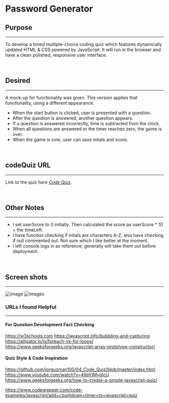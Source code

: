 # Password Generator

## Purpose
***
To develop a timed multiple-choice coding quiz which features dynamically updated HTML & CSS powered by JavaScript. It will run in the browser and have a clean polished, responsive user interface. 


&nbsp;


## Desired
***
A mock-up for functionality was given. This version applies that functionality, using a different appearance.

- When the start button is clicked, user is presented with a question.
- After the question is answered, another question appears.
- If a question is answered incorrectly, time is subtracted from the clock.
- When all questions are answered or the timer reaches zero, the game is over.
- When the game is over, user can save intials and score.


&nbsp;


## codeQuiz URL

***

Link to the quiz here *[Code Quiz](https://melliedee.github.io/codeQuiz/)*.

&nbsp;&nbsp;&nbsp;

## Other Notes
***
- I set userScore to 0 initially. Then calculated the score as userScore * 10 + the timeLeft.
- I have funciton checking if intials are characters A-Z; also have checking if null commented out. Not sure which I like better at the moment.
- I left console.logs in as reference; generally will take them out before deployment.

&nbsp;

## Screen shots
***
![image](https://user-images.githubusercontent.com/89175650/140257054-aa7841f4-5b85-4e89-965c-08743961db1a.png)
![image](https://user-images.githubusercontent.com/89175650/140257069-ac53f1c7-668b-4208-96a3-a51068a773e7.png)s


### URLs I found Helpful
***

#### For Question Development Fact Checking
https://w3schools.com
https://javascript.info/bubbling-and-capturing
https://alligator.io/js/foreach-vs-for-loops/
https://www.geeksforgeeks.org/javascript-array-prototype-constructor/

#### Quiz Style & Code Inspiration
https://github.com/jorguzman100/04_Code_Quiz/blob/master/index.html
https://www.youtube.com/watch?v=49pYIMygIcU
https://www.geeksforgeeks.org/how-to-create-a-simple-javascript-quiz/

https://www.codegrepper.com/code-examples/javascript/add+countdown+timer+to+javascript+quiz

&nbsp;
